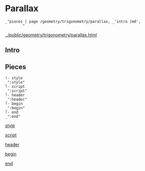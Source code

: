# Parallax

    _"pieces | page /geometry/trigonometry/parallax, _'intro |md',
            "

[../public/geometry/trigonometry/parallax.html](# "save:")


## Intro

## Pieces

    !- style
    _":style"
    !- script
    _":script"
    !- header
    _":header"
    !- begin
    _":begin"
    !- end
    _":end"

[style]() 

[script]()

[header]()

[begin]()

[end]()

